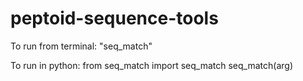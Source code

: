 # peptoid-sequence-tools

To run from terminal:
"seq_match"

To run in python:
from seq_match import seq_match
seq_match(arg)